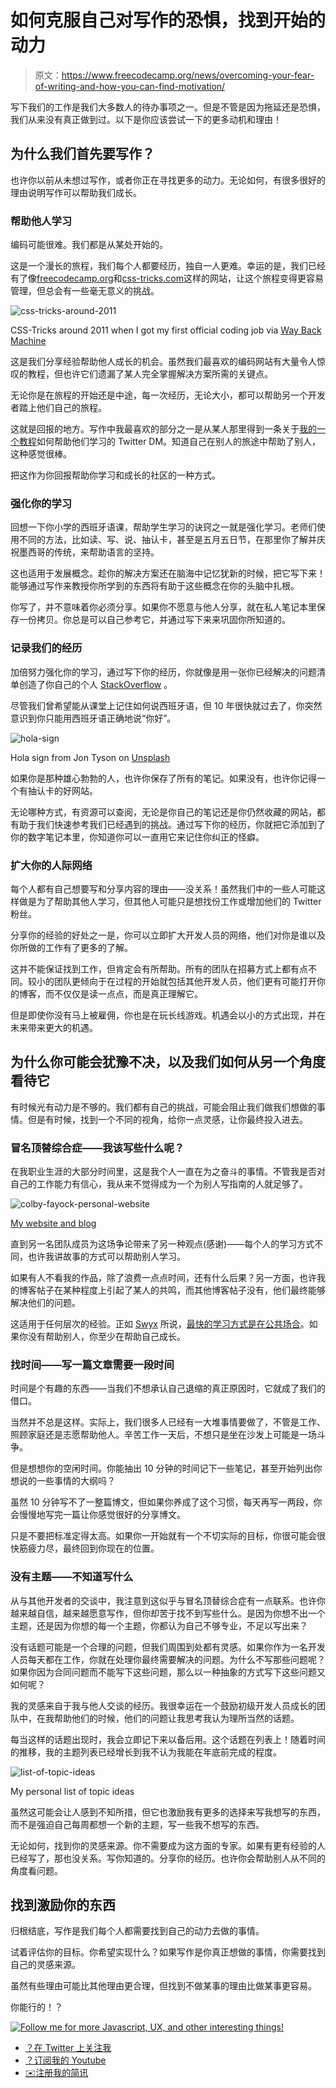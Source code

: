 # 如何克服自己对写作的恐惧，找到开始的动力

> 原文：<https://www.freecodecamp.org/news/overcoming-your-fear-of-writing-and-how-you-can-find-motivation/>

写下我们的工作是我们大多数人的待办事项之一。但是不管是因为拖延还是恐惧，我们从来没有真正做到过。以下是你应该尝试一下的更多动机和理由！

## 为什么我们首先要写作？

也许你以前从未想过写作，或者你正在寻找更多的动力。无论如何，有很多很好的理由说明写作可以帮助我们成长。

### 帮助他人学习

编码可能很难。我们都是从某处开始的。

这是一个漫长的旅程，我们每个人都要经历，独自一人更难。幸运的是，我们已经有了像[freecodecamp.org](https://www.freecodecamp.org/)和[css-tricks.com](https://css-tricks.com/)这样的网站，让这个旅程变得更容易管理，但总会有一些毫无意义的挑战。

![css-tricks-around-2011](img/b3d2b0a9629d549a5ff47cbf4003e555.png)

CSS-Tricks around 2011 when I got my first official coding job via [Way Back Machine](https://web.archive.org/web/20110701022701/http://css-tricks.com/)

这是我们分享经验帮助他人成长的机会。虽然我们最喜欢的编码网站有大量令人惊叹的教程，但也许它们遗漏了某人完全掌握解决方案所需的关键点。

无论你是在旅程的开始还是中途，每一次经历，无论大小，都可以帮助另一个开发者踏上他们自己的旅程。

这就是回报的地方。写作中我最喜欢的部分之一是从某人那里得到一条关于[我的一个教程](https://www.freecodecamp.org/news/author/colbyfayock/)如何帮助他们学习的 Twitter DM。知道自己在别人的旅途中帮助了别人，这种感觉很棒。

把这作为你回报帮助你学习和成长的社区的一种方式。

### 强化你的学习

回想一下你小学的西班牙语课，帮助学生学习的诀窍之一就是强化学习。老师们使用不同的方法，比如读、写、说、抽认卡，甚至是五月五日节，在那里你了解并庆祝墨西哥的传统，来帮助语言的坚持。

这也适用于发展概念。趁你的解决方案还在脑海中记忆犹新的时候，把它写下来！能够通过写作来教授你所学到的东西将有助于这些概念在你的头脑中扎根。

你写了，并不意味着你必须分享。如果你不愿意与他人分享，就在私人笔记本里保存一份拷贝。你总是可以自己参考它，并通过写下来来巩固你所知道的。

### 记录我们的经历

加倍努力强化你的学习，通过写下你的经历，你就像是用一张你已经解决的问题清单创造了你自己的个人 [StackOverflow](https://stackoverflow.com/) 。

尽管我们曾希望能从课堂上记住如何说西班牙语，但 10 年很快就过去了，你突然意识到你只能用西班牙语正确地说“你好”。

![hola-sign](img/6a148bfec85936177b128d3edc5f4089.png)

Hola sign from Jon Tyson on [Unsplash](https://unsplash.com/photos/8MMtYM_3xMY)

如果你是那种雄心勃勃的人，也许你保存了所有的笔记。如果没有，也许你记得一个有抽认卡的好网站。

无论哪种方式，有资源可以查阅，无论是你自己的笔记还是你仍然收藏的网站，都有助于我们快速参考我们已经遇到的挑战。通过写下你的经历，你就把它添加到了你的数字笔记本里，你知道你可以一直用它来记住你纠正的怪癖。

### 扩大你的人际网络

每个人都有自己想要写和分享内容的理由——没关系！虽然我们中的一些人可能这样做是为了帮助其他人学习，但其他人可能只是想找份工作或增加他们的 Twitter 粉丝。

分享你的经验的好处之一是，你可以立即扩大开发人员的网络，他们对你是谁以及你所做的工作有了更多的了解。

这并不能保证找到工作，但肯定会有所帮助。所有的团队在招募方式上都有点不同。较小的团队更倾向于在过程的开始就包括其他开发人员，他们更有可能打开你的博客，而不仅仅是读一点点，而是真正理解它。

但是即使你没有马上被雇佣，你也是在玩长线游戏。机遇会以小的方式出现，并在未来带来更大的机遇。

## 为什么你可能会犹豫不决，以及我们如何从另一个角度看待它

有时候光有动力是不够的。我们都有自己的挑战，可能会阻止我们做我们想做的事情。但是有时候，找到一个不同的视角，给你一点灵感，让你最终投入进去。

### 冒名顶替综合症——我该写些什么呢？

在我职业生涯的大部分时间里，这是我个人一直在为之奋斗的事情。不管我是否对自己的工作能力有信心，我从来不觉得成为一个为别人写指南的人就足够了。

![colby-fayock-personal-website](img/6a2ac40fceeb74ac2967dd3de4262561.png)

[My website and blog](https://www.colbyfayock.com/)

直到另一名团队成员为这场争论带来了另一种观点(感谢)——每个人的学习方式不同，也许我讲故事的方式可以帮助别人学习。

如果有人不看我的作品，除了浪费一点点时间，还有什么后果？另一方面，也许我的博客帖子在某种程度上引起了某人的共鸣，而其他博客帖子没有，他们最终能够解决他们的问题。

这适用于任何层次的经验。正如 [Swyx](https://twitter.com/swyx) 所说，[最快的学习方式是在公共场合](https://www.swyx.io/writing/learn-in-public/)。如果你没有帮助别人，你至少在帮助自己成长。

### 找时间——写一篇文章需要一段时间

时间是个有趣的东西——当我们不想承认自己退缩的真正原因时，它就成了我们的借口。

当然并不总是这样。实际上，我们很多人已经有一大堆事情要做了，不管是工作、照顾家庭还是志愿帮助他人。辛苦工作一天后，不想只是坐在沙发上可能是一场斗争。

但是想想你的空闲时间。你能抽出 10 分钟的时间记下一些笔记，甚至开始列出你想说的一些事情的大纲吗？

虽然 10 分钟写不了一整篇博文，但如果你养成了这个习惯，每天再写一两段，你会慢慢地写完一篇让你感觉很好的分享博文。

只是不要把标准定得太高。如果你一开始就有一个不切实际的目标，你很可能会很快筋疲力尽，最终回到你现在的位置。

### 没有主题——不知道写什么

从与其他开发者的交谈中，我注意到这似乎与冒名顶替综合症有一点联系。也许你越来越自信，越来越愿意写作，但你却苦于找不到写些什么。是因为你想不出一个主题，还是因为你想的每一个主题，你都认为自己不够专业，不足以写出来？

没有话题可能是一个合理的问题，但我们周围到处都有灵感。如果你作为一名开发人员每天都在工作，你就在处理你最终需要解决的问题。为什么不写那些问题呢？如果你因为合同问题而不能写下这些问题，那么以一种抽象的方式写下这些问题又如何呢？

我的灵感来自于我与他人交谈的经历。我很幸运在一个鼓励初级开发人员成长的团队中，在我帮助他们的时候，他们的问题让我思考我认为理所当然的话题。

每当这样的话题出现时，我会立即记下来以备后用。这个话题在列表上！随着时间的推移，我的主题列表已经增长到我不认为我能在年底前完成的程度。

![list-of-topic-ideas](img/c756fb175fbaf7ad4395f35a94269a99.png)

My personal list of topic ideas

虽然这可能会让人感到不知所措，但它也激励我有更多的选择来写我想写的东西，而不是强迫自己每周都想一个新的主题，写一些我不想写的东西。

无论如何，找到你的灵感来源。你不需要成为这方面的专家。如果有更有经验的人已经写了，那也没关系。写你知道的。分享你的经历。也许你会帮助别人从不同的角度看问题。

## 找到激励你的东西

归根结底，写作是我们每个人都需要找到自己的动力去做的事情。

试着评估你的目标。你希望实现什么？如果写作是你真正想做的事情，你需要找到自己的灵感来源。

虽然有些理由可能比其他理由更合理，但找到不做某事的理由比做某事更容易。

你能行的！？

[![Follow me for more Javascript, UX, and other interesting things!](img/1c93a38209f03fa2ee013e5b17071f07.png)](https://twitter.com/colbyfayock)

*   [？在 Twitter 上关注我](https://twitter.com/colbyfayock)
*   [？️订阅我的 Youtube](https://youtube.com/colbyfayock)
*   [✉️注册我的简讯](https://www.colbyfayock.com/newsletter/)
